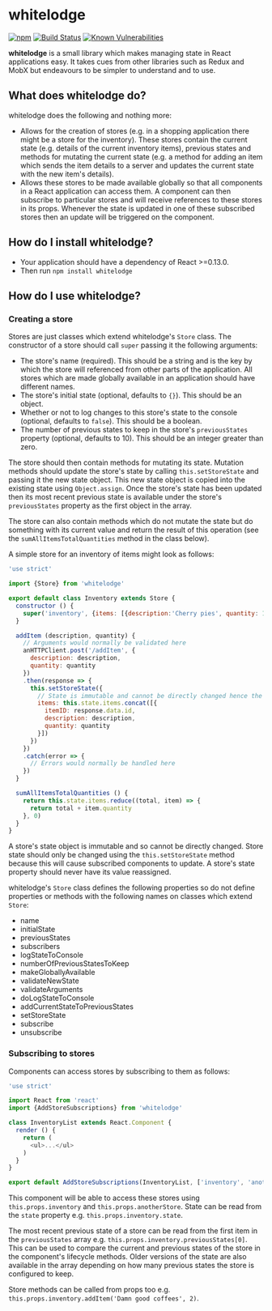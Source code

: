 # whitelodge

[![npm](https://img.shields.io/npm/v/whitelodge.svg)](https://www.npmjs.com/package/whitelodge) [![Build Status](https://travis-ci.org/liegeandlief/whitelodge.svg?branch=master)](https://travis-ci.org/liegeandlief/whitelodge) [![Known Vulnerabilities](https://snyk.io/test/github/liegeandlief/whitelodge/badge.svg)](https://snyk.io/test/github/liegeandlief/whitelodge)

**whitelodge** is a small library which makes managing state in React applications easy. It takes cues from other libraries such as Redux and MobX but endeavours to be simpler to understand and to use.

## What does whitelodge do?

whitelodge does the following and nothing more:

- Allows for the creation of stores (e.g. in a shopping application there might be a store for the inventory). These stores contain the current state (e.g. details of the current inventory items), previous states and methods for mutating the current state (e.g. a method for adding an item which sends the item details to a server and updates the current state with the new item's details).
- Allows these stores to be made available globally so that all components in a React application can access them. A component can then subscribe to particular stores and will receive references to these stores in its props. Whenever the state is updated in one of these subscribed stores then an update will be triggered on the component.

## How do I install whitelodge?

- Your application should have a dependency of React >=0.13.0.
- Then run `npm install whitelodge`

## How do I use whitelodge?

### Creating a store

Stores are just classes which extend whitelodge's `Store` class. The constructor of a store should call `super` passing it the following arguments:

- The store's name (required). This should be a string and is the key by which the store will referenced from other parts of the application. All stores which are made globally available in an application should have different names.
- The store's initial state (optional, defaults to `{}`). This should be an object.
- Whether or not to log changes to this store's state to the console (optional, defaults to `false`). This should be a boolean.
- The number of previous states to keep in the store's `previousStates` property (optional, defaults to 10). This should be an integer greater than zero.

The store should then contain methods for mutating its state. Mutation methods should update the store's state by calling `this.setStoreState` and passing it the new state object. This new state object is copied into the existing state using `Object.assign`. Once the store's state has been updated then its most recent previous state is available under the store's `previousStates` property as the first object in the array.

The store can also contain methods which do not mutate the state but do something with its current value and return the result of this operation (see the `sumAllItemsTotalQuantities` method in the class below).

A simple store for an inventory of items might look as follows:

```javascript
'use strict'

import {Store} from 'whitelodge'

export default class Inventory extends Store {
  constructor () {
    super('inventory', {items: [{description:'Cherry pies', quantity: 11)}]}, true, 20)
  }

  addItem (description, quantity) {
    // Arguments would normally be validated here
    anHTTPClient.post('/addItem', {
      description: description,
      quantity: quantity
    })
    .then(response => {
      this.setStoreState({
        // State is immutable and cannot be directly changed hence the use of concat instead of push
        items: this.state.items.concat([{
          itemID: response.data.id,
          description: description,
          quantity: quantity          
        }])
      })
    })
    .catch(error => {
      // Errors would normally be handled here
    })
  }

  sumAllItemsTotalQuantities () {
    return this.state.items.reduce((total, item) => {
      return total + item.quantity
    }, 0)
  }
}
```

A store's state object is immutable and so cannot be directly changed. Store state should only be changed using the `this.setStoreState` method because this will cause subscribed components to update. A store's state property should never have its value reassigned.

whitelodge's `Store` class defines the following properties so do not define properties or methods with the following names on classes which extend `Store`:

- name
- initialState
- previousStates
- subscribers
- logStateToConsole
- numberOfPreviousStatesToKeep
- makeGloballyAvailable
- validateNewState
- validateArguments
- doLogStateToConsole
- addCurrentStateToPreviousStates
- setStoreState
- subscribe
- unsubscribe

### Subscribing to stores

Components can access stores by subscribing to them as follows:

```javascript
'use strict'

import React from 'react'
import {AddStoreSubscriptions} from 'whitelodge'

class InventoryList extends React.Component {
  render () {
    return (
      <ul>...</ul>
    )
  }
}

export default AddStoreSubscriptions(InventoryList, ['inventory', 'anotherStore'])
```

This component will be able to access these stores using `this.props.inventory` and `this.props.anotherStore`. State can be read from the `state` property e.g. `this.props.inventory.state`.

The most recent previous state of a store can be read from the first item in the `previousStates` array e.g. `this.props.inventory.previousStates[0]`. This can be used to compare the current and previous states of the store in the component's lifecycle methods. Older versions of the state are also available in the array depending on how many previous states the store is configured to keep.

Store methods can be called from props too e.g. `this.props.inventory.addItem('Damn good coffees', 2)`.
